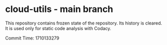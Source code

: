 # cloud-utils - main branch

This repository contains frozen state of the repository.
Its history is cleared. It is used only for static code
analysis with Codacy.

Commit Time: 1710133279